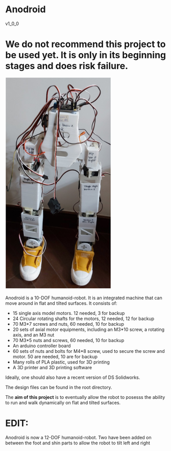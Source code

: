 # Anodroid
v1_0_0
# We do not recommend this project to be used yet. It is only in its beginning stages and does risk failure. 

<img src="https://raw.githubusercontent.com/zhenga1/Anodroid/master/Process%20Solidworks%20Version%206/2020-03-10_222849.png"><br/><br/>
Anodroid is a 10-DOF humanoid-robot. It is an integrated machine that can move around in flat and tilted surfaces. It consists of:
- 15 single axis model motors. 12 needed, 3 for backup
- 24 Circular rotating shafts for the motors, 12 needed, 12 for backup 
- 70 M3*7 screws and nuts, 60 needed, 10 for backup
- 20 sets of axial motor equipments, including an M3*10 screw, a rotating axis, and an M3 nut
- 70 M3*5 nuts and screws, 60 needed, 10 for backup
- An arduino controller board
- 60 sets of nuts and bolts for M4*8 screw, used to secure the screw and motor. 50 are needed, 10 are for backup
- Many rolls of PLA plastic, used for 3D printing
- A 3D printer and 3D printing software

Ideally, one should also have a recent version of DS Solidworks. 

The design files can be found in the root directory.

The **aim of this project** is to eventually allow the robot to posesss the ability to run and walk dynamically on flat and tilted surfaces. 

# EDIT: 
Anodroid is now a 12-DOF humanoid-robot. Two have been added on between the foot and shin parts to allow the robot to tilt left and right

